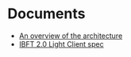 # Documents

- [An overview of the architecture](./architecture.md)
- [IBFT 2.0 Light Client spec](./ibft2-light-client.md)
